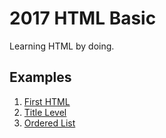  # 2017 HTML Basic
 
 Learning HTML by doing.
 
  ## Examples
  
  1. [First HTML](first-html)
  1. [Title Level](title-level)
  1. [Ordered List](ordered-list)